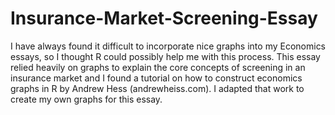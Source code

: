 # Insurance-Market-Screening-Essay

I have always found it difficult to incorporate nice graphs into my Economics essays, so I thought R could possibly help me with this process. 
This essay relied heavily on graphs to explain the core concepts of screening in an insurance market and I found a tutorial on how to construct economics graphs in R by Andrew Hess (andrewheiss.com). 
I adapted that work to create my own graphs for this essay. 
